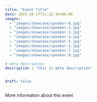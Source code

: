 ```yaml
---
title: "Event Title"
date: 2019-10-17T11:22:16+06:00
images: 
  - "images/showcase/speaker-6.jpg"
  - "images/showcase/speaker-2.jpg"
  - "images/showcase/speaker-3.jpg"
  - "images/showcase/speaker-4.jpg"
  - "images/showcase/speaker-5.jpg"
  - "images/showcase/speaker-1.jpg"
  - "images/showcase/speaker-7.jpg"
  - "images/showcase/speaker-8.jpg"

# meta description
description : "this is meta description"


draft: false
---
```

More information about this event